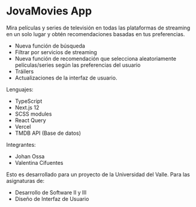 # JovaMovies App 

Mira películas y series de televisión en todas las plataformas de streaming en un solo lugar y obtén recomendaciones basadas en tus preferencias.

- Nueva función de búsqueda
- Filtrar por servicios de streaming
- Nueva función de recomendación que selecciona aleatoriamente películas/series según las preferencias del usuario
- Tráilers
- Actualizaciones de la interfaz de usuario.

Lenguajes: 
- TypeScript
- Next.js 12
- SCSS modules
- React Query
- Vercel
- TMDB API (Base de datos) 

Integrantes: 
- Johan Ossa
- Valentina Cifuentes

Esto es desarrollado para un proyecto de la Universidad del Valle.
Para las asignaturas de: 
- Desarrollo de Software II y III
- Diseño de Interfaz de Usuario 
